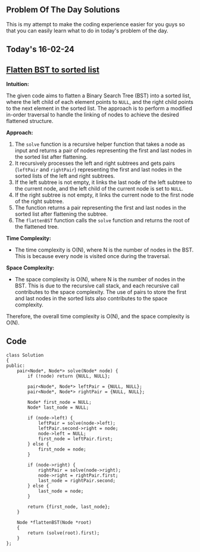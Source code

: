 ## Problem Of The Day Solutions

This is my attempt to make the coding experience easier for you guys so that you can easily learn what to do in today's problem of the day.

## Today's 16-02-24 
## [Flatten BST to sorted list](https://www.geeksforgeeks.org/problems/flatten-bst-to-sorted-list--111950/1)

**Intuition:**

The given code aims to flatten a Binary Search Tree (BST) into a sorted list, where the left child of each element points to `NULL`, and the right child points to the next element in the sorted list. The approach is to perform a modified in-order traversal to handle the linking of nodes to achieve the desired flattened structure.

**Approach:**

1. The `solve` function is a recursive helper function that takes a node as input and returns a pair of nodes representing the first and last nodes in the sorted list after flattening.
2. It recursively processes the left and right subtrees and gets pairs (`leftPair` and `rightPair`) representing the first and last nodes in the sorted lists of the left and right subtrees.
3. If the left subtree is not empty, it links the last node of the left subtree to the current node, and the left child of the current node is set to `NULL`.
4. If the right subtree is not empty, it links the current node to the first node of the right subtree.
5. The function returns a pair representing the first and last nodes in the sorted list after flattening the subtree.
6. The `flattenBST` function calls the `solve` function and returns the root of the flattened tree.

**Time Complexity:**

- The time complexity is O(N), where N is the number of nodes in the BST. This is because every node is visited once during the traversal.

**Space Complexity:**

- The space complexity is O(N), where N is the number of nodes in the BST. This is due to the recursive call stack, and each recursive call contributes to the space complexity. The use of pairs to store the first and last nodes in the sorted lists also contributes to the space complexity.

Therefore, the overall time complexity is O(N), and the space complexity is O(N).



## Code 

```
class Solution
{
public:
    pair<Node*, Node*> solve(Node* node) {
        if (!node) return {NULL, NULL};

        pair<Node*, Node*> leftPair = {NULL, NULL};
        pair<Node*, Node*> rightPair = {NULL, NULL};
        
        Node* first_node = NULL;
        Node* last_node = NULL;

        if (node->left) {
            leftPair = solve(node->left);
            leftPair.second->right = node;
            node->left = NULL;
            first_node = leftPair.first;
        } else {
            first_node = node;
        }

        if (node->right) {
            rightPair = solve(node->right);
            node->right = rightPair.first;
            last_node = rightPair.second;
        } else {
            last_node = node;
        }

        return {first_node, last_node};
    }

    Node *flattenBST(Node *root)
    {
        return (solve(root).first);
    }
};
    
```
